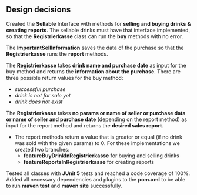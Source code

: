 ## Design decisions ##
Created the **Sellable** Interface with methods for **selling and buying drinks & creating reports**.
The sellable drinks must have that interface implemented, so that the **Registrierkasse** class can run the **buy** methods with no error.

The **ImportantSellInformation** saves the data of the purchase so that the **Registrierkasse** runs the **report** methods.

The **Registrierkasse** takes **drink name and purchase date** as input for the buy method and returns the **information about the purchase**.
There are three possible return values for the buy method:
- *successful purchase*
- *drink is not for sale yet*
- *drink does not exist*


The **Registrierkasse** takes **no params or name of seller or purchase data or name of seller and purchase date** (depending on the report method) as input for the report method and returns the **desired sales report**.
- The report methods return a value that is greater or equal (if no drink was sold with the given params) to 0.
  For these implementations we created two branches:
    -  **featureBuyDrinkInRegistrierkasse** for buying and selling drinks
    -  **featureReportsInRegistrierkasse** for creating reports

Tested all classes with **JUnit 5** tests and reached a code coverage of 100%.
Added all necessary dependencies and plugins to the **pom.xml** to be able to run **maven test** and **maven site** successfully.